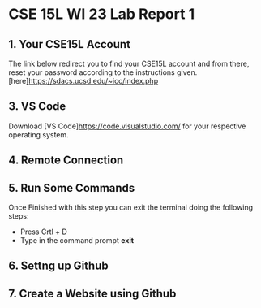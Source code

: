 # CSE 15L WI 23 Lab Report 1
## 1. Your CSE15L Account
The link below redirect you to find your CSE15L account and from there, reset your password according to the instructions given.
[here]https://sdacs.ucsd.edu/~icc/index.php

## 3. VS Code
Download [VS Code]https://code.visualstudio.com/ for your respective operating system.

## 4. Remote Connection

## 5. Run Some Commands

Once Finished with this step you can exit the terminal doing the following steps:
* Press Crtl + D
* Type in the command prompt __exit__

## 6. Settng up Github

## 7. Create a Website using Github
